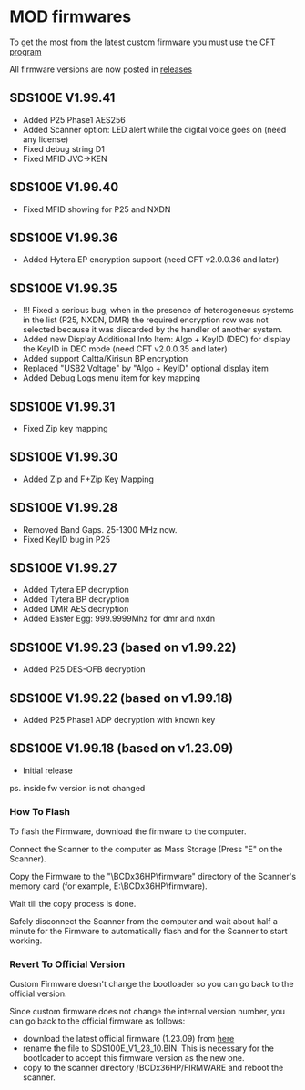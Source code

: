 # MOD firmwares

To get the most from the latest custom firmware you must use the [CFT program](https://github.com/x27/CFT)

All firmware versions are now posted in [releases](https://github.com/x27/openscanner/releases)

## SDS100E V1.99.41

* Added P25 Phase1 AES256
* Added Scanner option: LED alert while the digital voice goes on (need any license)
* Fixed debug string D1
* Fixed MFID JVC->KEN

## SDS100E V1.99.40

* Fixed MFID showing for P25 and NXDN

## SDS100E V1.99.36

* Added Hytera EP encryption support (need CFT v2.0.0.36 and later)

## SDS100E V1.99.35

* !!! Fixed a serious bug, when in the presence of heterogeneous systems in the list (P25, NXDN, DMR) the required encryption row was not selected because it was discarded by the handler of another system.
* Added new Display Additional Info Item: Algo + KeyID (DEC) for display the KeyID in DEC mode (need CFT v2.0.0.35 and later)
* Added support Caltta/Kirisun BP encryption
* Replaced "USB2 Voltage" by "Algo + KeyID" optional display item
* Added Debug Logs menu item for key mapping

## SDS100E V1.99.31

* Fixed Zip key mapping

## SDS100E V1.99.30

* Added Zip and F+Zip Key Mapping

## SDS100E V1.99.28

* Removed Band Gaps. 25-1300 MHz now.
* Fixed KeyID bug in P25

## SDS100E V1.99.27

* Added Tytera EP decryption
* Added Tytera BP decryption
* Added DMR AES decryption
* Added Easter Egg: 999.9999Mhz for dmr and nxdn

## SDS100E V1.99.23 (based on v1.99.22)

* Added P25 DES-OFB decryption

## SDS100E V1.99.22 (based on v1.99.18)

* Added P25 Phase1 ADP decryption with known key

## SDS100E V1.99.18 (based on v1.23.09)

* Initial release

ps. inside fw version is not changed

### How To Flash

To flash the Firmware, download the firmware to the computer.

Connect the Scanner to the computer as Mass Storage (Press "E" on the Scanner).

Copy the Firmware to the "\BCDx36HP\firmware" directory of the Scanner's memory card (for example, E:\BCDx36HP\firmware).

Wait till the copy process is done.

Safely disconnect the Scanner from the computer and wait about half a minute for the Firmware to automatically flash and for the Scanner to start working.

### Revert To Official Version

Custom Firmware doesn't change the bootloader so you can go back to the official version.

Since custom firmware does not change the internal version number, you can go back to the official firmware as follows:
- download the latest official firmware (1.23.09) from [here](https://github.com/x27/openscanner/tree/main/uniden/sds100e/official)
- rename the file to SDS100E_V1_23_10.BIN. This is necessary for the bootloader to accept this firmware version as the new one.
- copy to the scanner directory /BCDx36HP/FIRMWARE and reboot the scanner.
